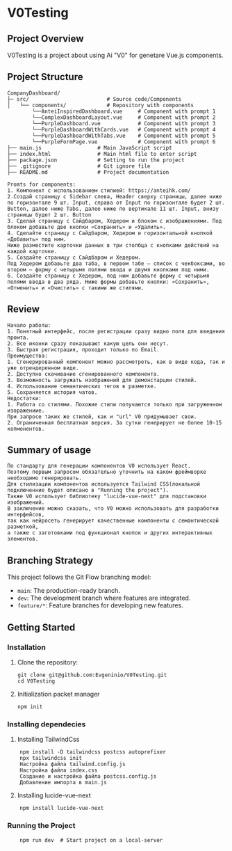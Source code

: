 # V0Testing

## Project Overview
V0Testing is a project about using Ai "V0" for genetare Vue.js components.

## Project Structure
```
CompanyDashboard/
├─ src/                         # Source code/Components
│   └── components/             # Repository with components
        └──AnteiInspiredDashboard.vue     # Component with prompt 1
        └──ComplexDashboardLayout.vue     # Component with prompt 2
        └──PurpleDashboard.vue            # Component with prompt 3
        └──PurpleDashboardWithCards.vue   # Component with prompt 4
        └──PurpleDashboardWithTabs.vue    # Component with prompt 5
        └──PurpleFormPage.vue             # Component with prompt 6
├── main.js                  # Main JavaScript script
├── index.html               # Main html file to enter script
├── package.json             # Setting to run the project
├── .gitignore               # Git ignore file
├── README.md                # Project documentation
```
```
Promts for components:
1. Компонент с использованием стилией: https://anteihk.com/
2.Создай страницу c Sidebar слева, Header сверху страницы, далее ниже по горизонтале 9 шт. Input, справа от Input по горизонтале будет 2 шт. 
Button, далее ниже Tabs, далее ниже по вертикале 11 шт. Input, внизу страницы будет 2 шт. Button 
3. Сделай страницу с Сайдбаром, Хедером и блоком с изображениями. Под блоком добавьте две кнопки «Сохранить» и «Удалить».
4. Сделайте страницу с Сайдбаром, Хедером и горизонтальной кнопкой «Добавить» под ним. 
Ниже разместите карточки данных в три столбца с кнопками действий на каждой карточке.
5. Создайте страницу с Сайдбаром и Хедером. 
Под Хедером добавьте два таба, в первом табе — список с чекбоксами, во втором — форму с четырьмя полями ввода и двумя кнопками под ними. 
6. Создайте страницу с Хедером, под ним добавьте форму с четырьмя полями ввода в два ряда. Ниже формы добавьте кнопки: «Сохранить», «Отменить» и «Очистить» с такими же стилями.
```

## Review 
```
Начало работы: 
1. Понятный интерфейс, после регистрации сразу видно поля для введения промта. 
2. Все иконки сразу показывают какую цель они несут. 
3. Быстрая регистрация, проходит только по Email. 
Преимущества: 
1. Сгенерированный компонент можно рассмотреть, как в виде кода, так и уже отрендеренном виде. 
2. Доступно скачивание сгенированного компонента.
3. Возможность загружать изображений для демонстарции стилей. 
4. Использование семантических тегов в разметке. 
5. Сохраняется история чатов. 
Недостатки: 
1. Работа со стилями. Похожие стили получаются только при загруженном изоражениие. 
При запросе таких же стилей, как и "url" V0 придумывает свои.
2. Ограниченная бесплатная версия. За сутки генерирует не более 10-15 копмонентов. 
```
## Summary of usage
```
По стандарту для генерации компонентов V0 использует React. 
Поэтому первым запросом обязательно уточнить на каком фреймворке необходимо генерировать. 
Для стилизации компонентов используется Tailwind CSS(локальной подключенние будет описано в "Running the project"). 
Также V0 использует библиотеку "lucide-vue-next" для подстановки изображений. 
В заключение можно сказать, что V0 можно использовать для разработки интерфейсов, 
так как нейросеть генерирует качественные компоненты с семантической разметкой, 
а также с заготовками под функционал кнопок и других интерактивных элементов. 
```
## Branching Strategy
This project follows the Git Flow branching model:
- `main`: The production-ready branch.
- `dev`: The development branch where features are integrated.
- `feature/*`: Feature branches for developing new features.

## Getting Started

### Installation
1. Clone the repository:
    ```
    git clone git@github.com:Evgeninio/V0Testing.git
    cd V0Testing
    ```

2. Initialization packet manager
    ```
    npm init
    ```
### Installing dependecies 

1. Installing TailwindCss
```
    npm install -D tailwindcss postcss autoprefixer
    npx tailwindcss init
    Настройка файла tailwind.config.js
    Настройка файла index.css
    Создание и настройка файла postcss.config.js
    Добавление импорта в main.js
```

2. Installing lucide-vue-next
```
    npm install lucide-vue-next
```

### Running the Project
```
    npm run dev  # Start project on a local-server
```